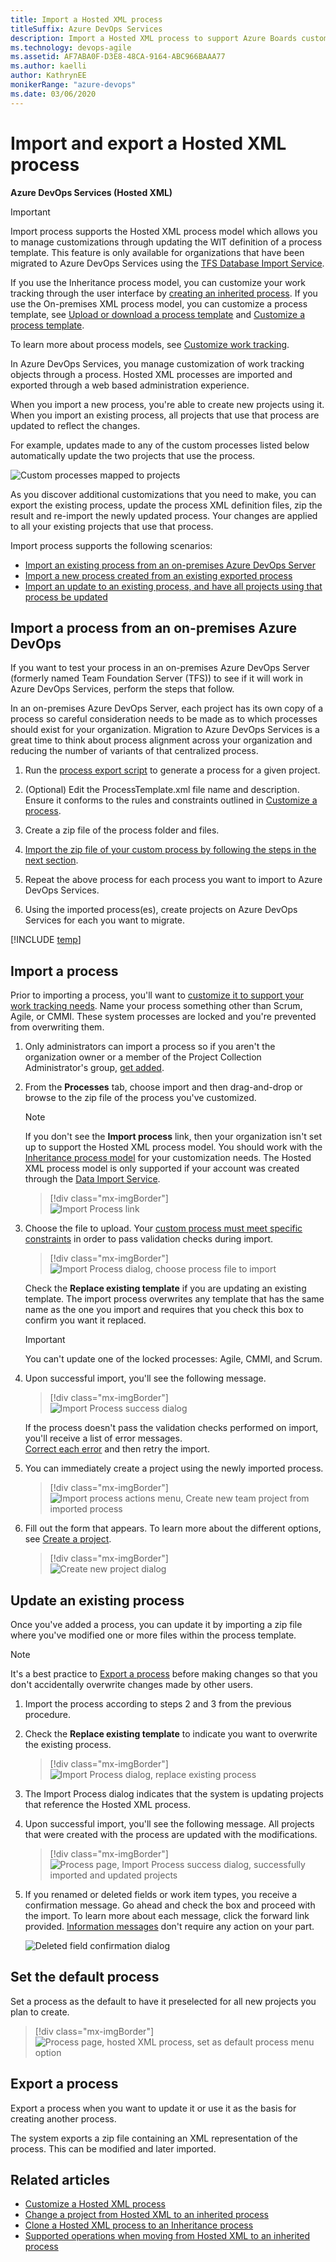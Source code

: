 ```yaml
---
title: Import a Hosted XML process
titleSuffix: Azure DevOps Services
description: Import a Hosted XML process to support Azure Boards customization in Azure DevOps Services
ms.technology: devops-agile
ms.assetid: AF7ABA0F-D3E8-48CA-9164-ABC966BAAA77
ms.author: kaelli
author: KathrynEE
monikerRange: "azure-devops"
ms.date: 03/06/2020
---
```


# Import and export a Hosted XML process

**Azure DevOps Services (Hosted XML)**

> [!IMPORTANT]  
> Import process supports the Hosted XML process model which allows you to manage customizations through updating the WIT definition of a process template. This feature is only available for organizations that have been migrated to Azure DevOps Services using the [TFS Database Import Service](https://aka.ms/TFSDataImport).
>
> If you use the Inheritance process model, you can customize your work tracking through the user interface by [creating an inherited process](../manage-process.md). If you use the On-premises XML process model, you can customize a process template, see [Upload or download a process template](../../../../boards/work-items/guidance/manage-process-templates.md) and [Customize a process template](../../../../reference/process-templates/customize-process.md).
>
> To learn more about process models, see [Customize work tracking](../../../../reference/customize-work.md).

In Azure DevOps Services, you manage customization of work tracking objects through a process.
Hosted XML processes are imported and exported through a web based administration experience.

When you import a new process, you're able to create new projects using it.  
When you import an existing process, all projects that use that process are updated to reflect the changes.

For example, updates made to any of the custom processes listed below automatically update the two projects that use the process.

![Custom processes mapped to projects](media/ALM_IP_ProcessUse.png)

As you discover additional customizations that you need to make, you can export the existing process, update the process XML definition files,
zip the result and re-import the newly updated process. Your changes are applied to all your existing projects that use that process.

Import process supports the following scenarios:

- [Import an existing process from an on-premises Azure DevOps Server](#import-from-TFS)
- [Import a new process created from an existing exported process](#import-process)
- [Import an update to an existing process, and have all projects using that process be updated](#update-process)

<a id="import-from-TFS"> </a>

## Import a process from an on-premises Azure DevOps

If you want to test your process in an on-premises Azure DevOps Server (formerly named Team Foundation Server (TFS)) to see if it will work in Azure DevOps Services, perform the steps that follow.

In an on-premises Azure DevOps Server, each project has its own copy of a process so careful consideration needs to be made as to which processes should exist for your organization.
Migration to Azure DevOps Services is a great time to think about process alignment across your organization and reducing the number of variants of that centralized process.

1.  Run the [process export script](customize-process.md#open-process-wit) to generate a process for a given project.

2.  (Optional) Edit the ProcessTemplate.xml file name and description. Ensure it conforms to the rules and constraints outlined in [Customize a process](customize-process.md).

3.  Create a zip file of the process folder and files.

4.  [Import the zip file of your custom process by following the steps in the next section](#import-process).

5.  Repeat the above process for each process you want to import to Azure DevOps Services.

6.  Using the imported process(es), create projects on Azure DevOps Services for each you want to migrate.

<a id="open-process-wit"> </a>

[!INCLUDE [temp](../../includes/open-process-admin-context-ts-only.md)]

<a id="import-process"> </a>

## Import a process

Prior to importing a process, you'll want to [customize it to support your work tracking needs](customize-process.md).
Name your process something other than Scrum, Agile, or CMMI. These system processes are locked and you're prevented from overwriting them.

1. Only administrators can import a process so if you aren't the organization owner or a member of the Project Collection Administrator's group, [get added](../../../security/set-project-collection-level-permissions.md).

2. From the **Processes** tab, choose import and then drag-and-drop or browse to the zip file of the process you've customized.

   > [!NOTE]  
   > If you don't see the **Import process** link, then your organization isn't set up to support the Hosted XML process model. You should work with the [Inheritance process model](../manage-process.md) for your customization needs. The Hosted XML process model is only supported if your account was created through the [Data Import Service](https://aka.ms/TFSDataImport).

   > [!div class="mx-imgBorder"]  
   > ![Import Process link ](media/import-process-import-link.png)

3. Choose the file to upload. Your [custom process must meet specific constraints](customize-process.md) in order to pass validation checks during import.

   > [!div class="mx-imgBorder"]  
   > ![Import Process dialog, choose process file to import](media/import-process-dialog.png)

   Check the **Replace existing template** if you are updating an existing template. The import process overwrites any template that has the same name as the one you import and requires that you check this box to confirm you want it replaced.

   > [!IMPORTANT]  
   > You can't update one of the locked processes: Agile, CMMI, and Scrum.

4. Upon successful import, you'll see the following message.

   > [!div class="mx-imgBorder"]  
   > ![Import Process success dialog](media/import-process-success-dialog.png)

   If the process doesn't pass the validation checks performed on import, you'll receive a list of error messages.  
   [Correct each error](resolve-errors.md) and then retry the import.

5. You can immediately create a project using the newly imported process.

   > [!div class="mx-imgBorder"]  
   > ![Import process actions menu, Create new team project from imported process](media/import-process-new-team-project.png)

6. Fill out the form that appears. To learn more about the different options, see [Create a project](../../../projects/create-project.md).

   > [!div class="mx-imgBorder"]  
   > ![Create new project dialog](media/create-project-from-hosted.png)

<a id="update-process"> </a>

## Update an existing process

Once you've added a process, you can update it by importing a zip file where you've modified one or more files within the process template.

> [!NOTE]  
> It's a best practice to [Export a process](#export-process) before making changes so that you don't accidentally overwrite changes made by other users.

1.  Import the process according to steps 2 and 3 from the previous procedure.

2.  Check the **Replace existing template** to indicate you want to overwrite the existing process.

    > [!div class="mx-imgBorder"]  
    > ![Import Process dialog, replace existing process](media/import-replace-process.png)

3.  The Import Process dialog indicates that the system is updating projects that reference the Hosted XML process.

4.  Upon successful import, you'll see the following message. All projects that were created with the process are updated with the modifications.

    > [!div class="mx-imgBorder"]  
    > ![Process page, Import Process success dialog, successfully imported and updated projects](media/import-process-successful-dialog.png)

5.  If you renamed or deleted fields or work item types, you receive a confirmation message.
    Go ahead and check the box and proceed with the import. To learn more about each message, click the forward link provided.
    [Information messages](resolve-errors.md#info-only) don't require any action on your part.

    ![Deleted field confirmation dialog](media/ALM_IP_InfoMessage.png)

<a id="default-process"> </a>

## Set the default process

Set a process as the default to have it preselected for all new projects you plan to create.

> [!div class="mx-imgBorder"]  
> ![Process page, hosted XML process, set as default process menu option](media/set-default-process.png)

<a id="export-process"> </a>

## Export a process

Export a process when you want to update it or use it as the basis for creating another process.

The system exports a zip file containing an XML representation of the process. This can be modified and later imported.

## Related articles

- [Customize a Hosted XML process](customize-process.md)
- [Change a project from Hosted XML to an inherited process](../change-process-from-hosted-to-inherited.md)
- [Clone a Hosted XML process to an Inheritance process](../upgrade-hosted-to-inherited.md)
- [Supported operations when moving from Hosted XML to an inherited process](../upgrade-support-hosted-to-inherited.md)

